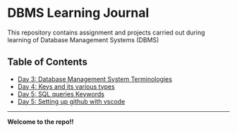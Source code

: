 # DBMS Learning Journal

This repository contains assignment and projects carried out during learning of Database Management Systems (DBMS)

## Table of Contents

- [Day 3: Database Management System Terminologies](day-3.md)
- [Day 4: Keys and its various types](day-4.md)
- [Day 5: SQL queries Keywords](day-5.md)
- [Day 5: Setting up github with vscode](day-6.md)

---
**Welcome to the repo!!**
